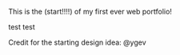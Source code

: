 This is the (start!!!!) of my first ever web portfolio!

test test

Credit for the starting design idea: @ygev
